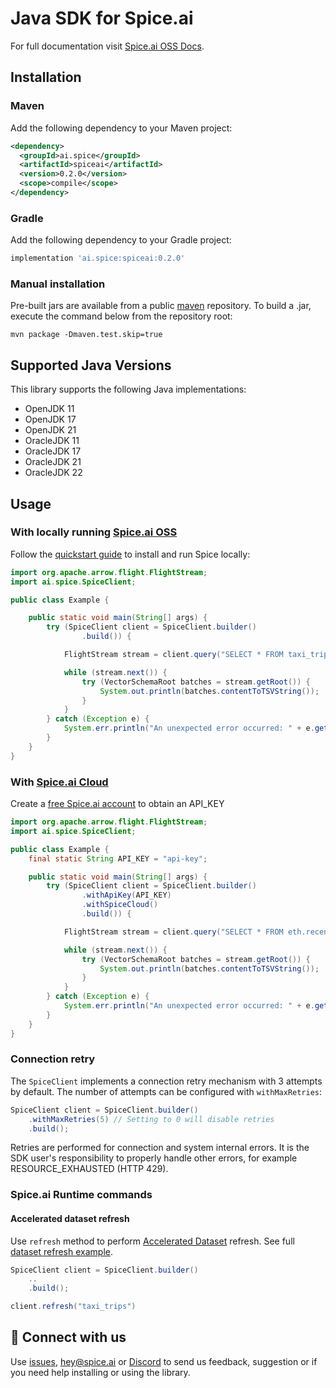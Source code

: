 # Java SDK for Spice.ai

For full documentation visit [Spice.ai OSS Docs](https://docs.spiceai.org/sdks/java).

## Installation

### Maven

Add the following dependency to your Maven project:

```xml
<dependency>
  <groupId>ai.spice</groupId>
  <artifactId>spiceai</artifactId>
  <version>0.2.0</version>
  <scope>compile</scope>
</dependency>
```

### Gradle

Add the following dependency to your Gradle project:

```groovy
implementation 'ai.spice:spiceai:0.2.0'
```

### Manual installation

Pre-built jars are available from a public [maven](https://mvnrepository.com/artifact/ai.spice/spiceai) repository. To build a .jar, execute the command below from the repository root:

```shell
mvn package -Dmaven.test.skip=true
```

## Supported Java Versions

This library supports the following Java implementations:

- OpenJDK 11
- OpenJDK 17
- OpenJDK 21
- OracleJDK 11
- OracleJDK 17
- OracleJDK 21
- OracleJDK 22

## Usage

### With locally running [Spice.ai OSS](https://github.com/spiceai/spiceai)

Follow the [quickstart guide](https://github.com/spiceai/spiceai?tab=readme-ov-file#%EF%B8%8F-quickstart-local-machine) to install and run Spice locally:

```java
import org.apache.arrow.flight.FlightStream;
import ai.spice.SpiceClient;

public class Example {

    public static void main(String[] args) {
        try (SpiceClient client = SpiceClient.builder()
                .build()) {

            FlightStream stream = client.query("SELECT * FROM taxi_trips LIMIT 10;");

            while (stream.next()) {
                try (VectorSchemaRoot batches = stream.getRoot()) {
                    System.out.println(batches.contentToTSVString());
                }
            }
        } catch (Exception e) {
            System.err.println("An unexpected error occurred: " + e.getMessage());
        }
    }
}

```

### With [Spice.ai Cloud](https://spice.ai)

Create a [free Spice.ai account](https://spice.ai/login) to obtain an API_KEY

```java
import org.apache.arrow.flight.FlightStream;
import ai.spice.SpiceClient;

public class Example {
    final static String API_KEY = "api-key";

    public static void main(String[] args) {
        try (SpiceClient client = SpiceClient.builder()
                .withApiKey(API_KEY)
                .withSpiceCloud()
                .build()) {

            FlightStream stream = client.query("SELECT * FROM eth.recent_blocks LIMIT 10;");

            while (stream.next()) {
                try (VectorSchemaRoot batches = stream.getRoot()) {
                    System.out.println(batches.contentToTSVString());
                }
            }
        } catch (Exception e) {
            System.err.println("An unexpected error occurred: " + e.getMessage());
        }
    }
}
```

### Connection retry

The `SpiceClient` implements a connection retry mechanism with 3 attempts by default.
The number of attempts can be configured with `withMaxRetries`:

```java
SpiceClient client = SpiceClient.builder()
    .withMaxRetries(5) // Setting to 0 will disable retries
    .build();

```

Retries are performed for connection and system internal errors. It is the SDK user's responsibility to properly
handle other errors, for example RESOURCE_EXHAUSTED (HTTP 429).

### Spice.ai Runtime commands

#### Accelerated dataset refresh

Use `refresh` method to perform [Accelerated Dataset](https://docs.spiceai.org/components/data-accelerators) refresh. See full [dataset refresh example](/src/main/java/ai/spice/example/ExampleDatasetRefreshSpiceOSS.java).

```java
SpiceClient client = SpiceClient.builder()
    ..
    .build();

client.refresh("taxi_trips")

```

## 🤝 Connect with us

Use [issues](https://github.com/spiceai/spice-java/issues),  [hey@spice.ai](mailto:hey@spice.ai) or [Discord](https://discord.gg/kZnTfneP5u) to send us feedback, suggestion or if you need help installing or using the library.
